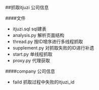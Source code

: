 ##抓取itjuzi 公司信息

####文件

* itjuzi.sql    sql建表
* analysis.py   解析页面结构
* thread.py     按ID增序进行多线程抓取
* supplement.py 对抓取失败的ID进行补遗
* start.py      单线程抓取
* proxy.py      代理获取

####company 公司信息
* faild 抓取过程中失败的itjuzi_id

